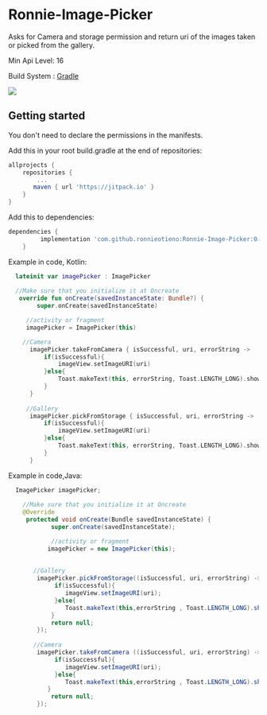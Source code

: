  # Ronnie-Image-Picker

Asks for Camera and storage permission and return uri of the images taken or picked from the gallery.

Min Api Level: 16

Build System : [Gradle](https://gradle.org/)

 [![](https://jitpack.io/v/ronnieotieno/Ronnie-Image-Picker.svg)](https://jitpack.io/#ronnieotieno/Ronnie-Image-Picker)

## Getting started

You don't need to declare the permissions in the manifests.

Add this in your root build.gradle at the end of repositories:

```groovy
allprojects {
    repositories {
        ...
       maven { url 'https://jitpack.io' }
    }
}
```
Add this to dependencies:

```groovy
dependencies {
	     implementation 'com.github.ronnieotieno:Ronnie-Image-Picker:0.7.0' //Add latest version
	}
```
Example in code, Kotlin:

```kotlin
  lateinit var imagePicker : ImagePicker
  
  //Make sure that you initialize it at Oncreate
   override fun onCreate(savedInstanceState: Bundle?) {
        super.onCreate(savedInstanceState)

	 //activity or fragment
	 imagePicker = ImagePicker(this)

    //Camera
      imagePicker.takeFromCamera { isSuccessful, uri, errorString ->
          if(isSuccessful){
              imageView.setImageURI(uri)
          }else{
              Toast.makeText(this, errorString, Toast.LENGTH_LONG).show()
          }
      }
     
     //Gallery
      imagePicker.pickFromStorage { isSuccessful, uri, errorString ->
          if(isSuccessful){
              imageView.setImageURI(uri)
          }else{
              Toast.makeText(this, errorString, Toast.LENGTH_LONG).show()
          }
      }
```
Example in code,Java:

```java
  ImagePicker imagePicker;
    
    //Make sure that you initialize it at Oncreate
    @Override
     protected void onCreate(Bundle savedInstanceState) {
            super.onCreate(savedInstanceState);

            //activity or fragment
           imagePicker = new ImagePicker(this);
           
       
       //Gallery
        imagePicker.pickFromStorage((isSuccessful, uri, errorString) -> {
             if(isSuccessful){
                imageView.setImageURI(uri);
             }else{
                Toast.makeText(this,errorString , Toast.LENGTH_LONG).show();
            }
            return null;
        });
        
       //Camera
        imagePicker.takeFromCamera ((isSuccessful, uri, errorString) -> {
             if(isSuccessful){
                imageView.setImageURI(uri);
             }else{
                Toast.makeText(this,errorString , Toast.LENGTH_LONG).show();
           }
            return null;
        });

```

